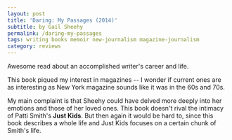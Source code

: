 ```yaml
---
layout: post
title: 'Daring: My Passages (2014)'
subtitle: by Gail Sheehy
permalink: /daring-my-passages
tags: writing books memoir new-journalism magazine-journalism
category: reviews
---
```


Awesome read about an accomplished writer's career and life.
<!--more-->
This book piqued my interest in magazines -- I wonder if current ones are as interesting as New York magazine sounds like it was in the 60s and 70s.

My main complaint is that Sheehy could have delved more deeply into her emotions and those of her loved ones.
This book doesn't rival the intimacy of Patti Smith's __Just Kids__.
But then again it would be hard to, since this book describes a whole life and Just Kids focuses on a certain chunk of Smith's life.